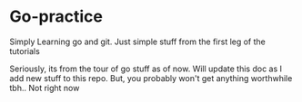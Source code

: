 # Go-practice
Simply Learning go and git. Just simple stuff from the first leg of the tutorials

Seriously, its from the tour of go stuff as of now. Will update this doc as I add new stuff to this repo.
But, you probably won't get anything worthwhile tbh.. Not right now
